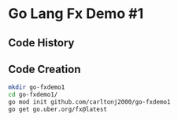 # Go Lang Fx Demo #1

## Code History

## Code Creation

```bash
mkdir go-fxdemo1
cd go-fxdemo1/
go mod init github.com/carltonj2000/go-fxdemo1
go get go.uber.org/fx@latest
```
